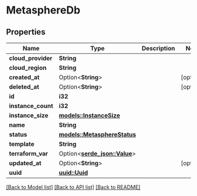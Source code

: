 # MetasphereDb

## Properties

Name | Type | Description | Notes
------------ | ------------- | ------------- | -------------
**cloud_provider** | **String** |  | 
**cloud_region** | **String** |  | 
**created_at** | Option<**String**> |  | [optional]
**deleted_at** | Option<**String**> |  | [optional]
**id** | **i32** |  | 
**instance_count** | **i32** |  | 
**instance_size** | [**models::InstanceSize**](InstanceSize.md) |  | 
**name** | **String** |  | 
**status** | [**models::MetasphereStatus**](MetasphereStatus.md) |  | 
**template** | **String** |  | 
**terraform_var** | Option<[**serde_json::Value**](.md)> |  | 
**updated_at** | Option<**String**> |  | [optional]
**uuid** | [**uuid::Uuid**](uuid::Uuid.md) |  | 

[[Back to Model list]](../README.md#documentation-for-models) [[Back to API list]](../README.md#documentation-for-api-endpoints) [[Back to README]](../README.md)


